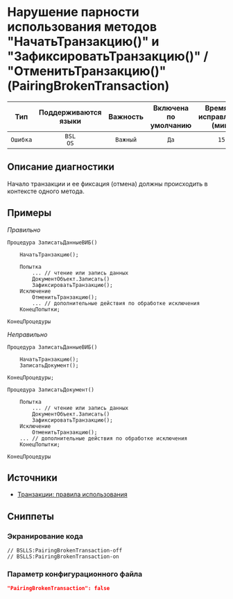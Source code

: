 # Нарушение парности использования методов "НачатьТранзакцию()" и "ЗафиксироватьТранзакцию()" / "ОтменитьТранзакцию()" (PairingBrokenTransaction)

| Тип | Поддерживаются<br/>языки | Важность | Включена<br/>по умолчанию | Время на<br/>исправление (мин) | Тэги |
| :-: | :-: | :-: | :-: | :-: | :-: |
| `Ошибка` | `BSL`<br/>`OS` | `Важный` | `Да` | `15` | `standard` |

<!-- Блоки выше заполняются автоматически, не трогать -->
## Описание диагностики

Начало транзакции и ее фиксация (отмена) должны происходить в контексте одного метода.

## Примеры

*Правильно*

```bsl
Процедура ЗаписатьДанныеВИБ()

    НачатьТранзакцию();

    Попытка
        ... // чтение или запись данных
        ДокументОбъект.Записать()
        ЗафиксироватьТранзакцию();
    Исключение
        ОтменитьТранзакцию();
        ... // дополнительные действия по обработке исключения
    КонецПопытки;

КонецПроцедуры
```

*Неправильно*

```bsl
Процедура ЗаписатьДанныеВИБ()
 
    НачатьТранзакцию();
    ЗаписатьДокумент();

КонецПроцедуры;

Процедура ЗаписатьДокумент()

    Попытка
        ... // чтение или запись данных
        ДокументОбъект.Записать()
        ЗафиксироватьТранзакцию();
    Исключение
        ОтменитьТранзакцию();
    ... // дополнительные действия по обработке исключения
    КонецПопытки;

КонецПроцедуры

```

## Источники

* [Транзакции: правила использования](https://its.1c.ru/db/v8std#content:783:hdoc)

## Сниппеты

<!-- Блоки ниже заполняются автоматически, не трогать -->
### Экранирование кода

```bsl
// BSLLS:PairingBrokenTransaction-off
// BSLLS:PairingBrokenTransaction-on
```

### Параметр конфигурационного файла

```json
"PairingBrokenTransaction": false
```
